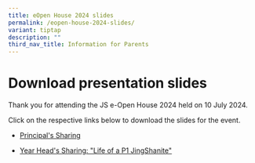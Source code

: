 ```yaml
---
title: eOpen House 2024 slides
permalink: /eopen-house-2024-slides/
variant: tiptap
description: ""
third_nav_title: Information for Parents
---
```

<h1>Download presentation slides</h1>
<p>Thank you for attending the JS e-Open House 2024 held on 10 July 2024.</p>
<p>Click on the respective links below to download the slides for the event.</p>
<ul data-tight="true" class="tight">
<li>
<p><a href="/files/EOpen House 2024/2024_0710_JS_eOpen_House___Principal_s_Sharing.pdf" rel="noopener noreferrer nofollow" target="_blank">Principal's Sharing</a>
</p>
</li>
<li>
<p><a href="/files/EOpen House 2024/2024_0710_JS_e_Open_House_2024_Life_of_a_P1_JingShanite_by_YH.pdf" rel="noopener noreferrer nofollow" target="_blank">Year Head's Sharing: "Life of a P1 JingShanite"</a>
</p>
</li>
</ul>
<p></p>